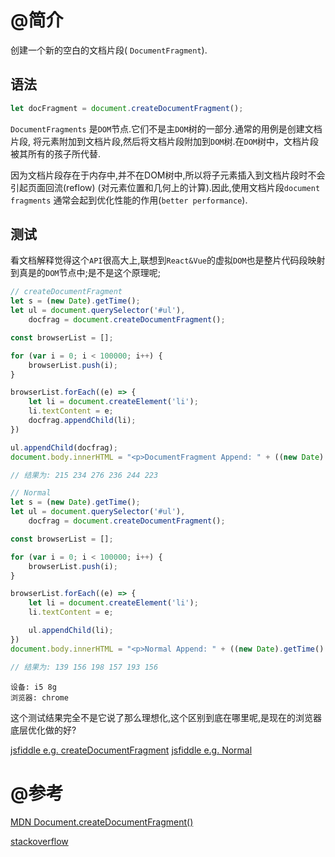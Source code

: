 # @简介

创建一个新的空白的文档片段( `DocumentFragment`).

## 语法

```javascript
let docFragment = document.createDocumentFragment();
```

`DocumentFragments` 是`DOM`节点.它们不是主`DOM`树的一部分.通常的用例是创建文档片段,
将元素附加到文档片段,然后将文档片段附加到`DOM`树.在`DOM`树中，文档片段被其所有的孩子所代替.

因为文档片段存在于内存中,并不在DOM树中,所以将子元素插入到文档片段时不会引起页面回流(reflow)
(对元素位置和几何上的计算).因此,使用文档片段`document fragments` 通常会起到优化性能的作用(`better performance`).

## 测试

看文档解释觉得这个`API`很高大上,联想到`React&Vue`的虚拟`DOM`也是整片代码段映射到真是的`DOM`节点中;是不是这个原理呢;

```javascript
// createDocumentFragment
let s = (new Date).getTime();
let ul = document.querySelector('#ul'),
    docfrag = document.createDocumentFragment();

const browserList = [];

for (var i = 0; i < 100000; i++) {
    browserList.push(i);
}

browserList.forEach((e) => {
    let li = document.createElement('li');
    li.textContent = e;
    docfrag.appendChild(li);
})

ul.appendChild(docfrag);
document.body.innerHTML = "<p>DocumentFragment Append: " + ((new Date).getTime() - s) + "</p>" + document.body.innerHTML;

// 结果为: 215 234 276 236 244 223
```

```javascript
// Normal
let s = (new Date).getTime();
let ul = document.querySelector('#ul'),
    docfrag = document.createDocumentFragment();

const browserList = [];

for (var i = 0; i < 100000; i++) {
    browserList.push(i);
}

browserList.forEach((e) => {
    let li = document.createElement('li');
    li.textContent = e;

    ul.appendChild(li);
})
document.body.innerHTML = "<p>Normal Append: " + ((new Date).getTime() - s) + "</p>" + document.body.innerHTML;

// 结果为: 139 156 198 157 193 156
```

```
设备: i5 8g
浏览器: chrome
```

这个测试结果完全不是它说了那么理想化,这个区别到底在哪里呢,是现在的浏览器底层优化做的好?

[jsfiddle e.g. createDocumentFragment](https://jsfiddle.net/evan_g/1emeL3ru/)
[jsfiddle e.g. Normal](https://jsfiddle.net/evan_g/ngk6f4ek/)

# @参考

[MDN Document.createDocumentFragment()](https://developer.mozilla.org/zh-CN/docs/Web/API/Document/createDocumentFragment)

[stackoverflow](https://stackoverflow.com/questions/13239618/is-there-any-benefit-to-using-createdocumentfragment-as-opposed-to-an-out-of-dom)
